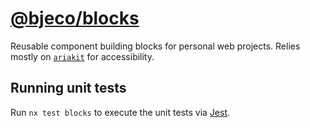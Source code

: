 # [@bjeco/blocks](https://blocks.bje.co)

Reusable component building blocks for personal web projects. Relies mostly on [`ariakit`](https://github.com/ariakit/ariakit) for accessibility.

## Running unit tests

Run `nx test blocks` to execute the unit tests via [Jest](https://jestjs.io).
